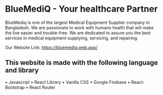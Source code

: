 # BlueMediQ - Your healthcare Partner

BlueMediq is one of the largest Medical Equipment Supplier company in Bangladesh. We are passionate to work with humans health that will make the live easier and trouble-free. We are dedicated to assure you the best services in medical equipment supplying, servicing, and repairing.

Our Website Link: https://bluemediq.web.app/

## This website is made with the following language and library

•	Javascript
•	React Library
•	Vanilla CSS
•	Google Firebase
•	React-Bootstrap
•	React Router